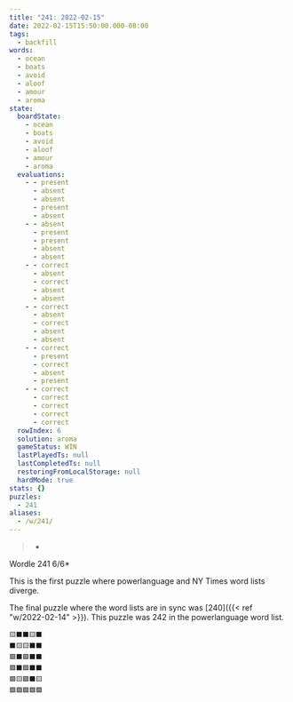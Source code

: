 ```yaml
---
title: "241: 2022-02-15"
date: 2022-02-15T15:50:00.000-08:00
tags:
  - backfill
words:
  - ocean
  - boats
  - avoid
  - aloof
  - amour
  - aroma
state:
  boardState:
    - ocean
    - boats
    - avoid
    - aloof
    - amour
    - aroma
  evaluations:
    - - present
      - absent
      - absent
      - present
      - absent
    - - absent
      - present
      - present
      - absent
      - absent
    - - correct
      - absent
      - correct
      - absent
      - absent
    - - correct
      - absent
      - correct
      - absent
      - absent
    - - correct
      - present
      - correct
      - absent
      - present
    - - correct
      - correct
      - correct
      - correct
      - correct
  rowIndex: 6
  solution: aroma
  gameStatus: WIN
  lastPlayedTs: null
  lastCompletedTs: null
  restoringFromLocalStorage: null
  hardMode: true
stats: {}
puzzles:
  - 241
aliases:
  - /w/241/
---
```

>-
Wordle 241 6/6*

<!-- more -->

This is the first puzzle where powerlanguage and NY Times word lists diverge.

The final puzzle where the word lists are in sync was [240]({{< ref "w/2022-02-14" >}}). This puzzle was 242 in the powerlanguage word list.

```
🟨⬛⬛🟨⬛
⬛🟨🟨⬛⬛
🟩⬛🟩⬛⬛
🟩⬛🟩⬛⬛
🟩🟨🟩⬛🟨
🟩🟩🟩🟩🟩
```
